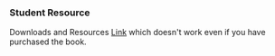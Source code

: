 ### Student Resource

Downloads and Resources [Link](https://www.mheducation.co.in/product_resources/protectedcontent/login?id=1120) which doesn't work even if you have purchased the book.
